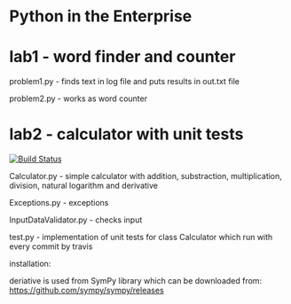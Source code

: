 # Python in the Enterprise


# lab1 - word finder and counter

problem1.py - finds text in log file and puts results in out.txt file

problem2.py - works as word counter


# lab2 - calculator with unit tests
[![Build Status](https://travis-ci.org/piotrcholody/Calculator.svg?branch=master)](https://travis-ci.org/piotrcholody/Calculator)

Calculator.py - simple calculator with addition, substraction, multiplication, division, natural logarithm and derivative

Exceptions.py - exceptions

InputDataValidator.py - checks input

test.py - implementation of unit tests for class Calculator which run with every commit by travis 


installation:

deriative is used from SymPy library which can be downloaded from: https://github.com/sympy/sympy/releases
